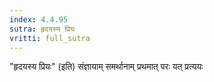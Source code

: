 ```yaml
---
index: 4.4.95
sutra: हृदयस्य प्रियः
vritti: full_sutra
---
```


"हृदयस्य प्रियः" (इति) संज्ञायाम् समर्थानाम् प्रथमात् परः यत् प्रत्ययः